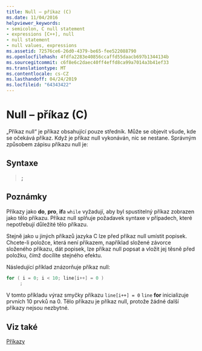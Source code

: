 ```yaml
---
title: Null – příkaz (C)
ms.date: 11/04/2016
helpviewer_keywords:
- semicolon, C null statement
- expressions [C++], null
- null statement
- null values, expressions
ms.assetid: 72576ce6-26d0-4379-be65-fee522088790
ms.openlocfilehash: 4fdfa2283e40856ccaffd55daacb697b1344134b
ms.sourcegitcommit: c6f8e6c2daec40ff4effd8ca99a7014a3b41ef33
ms.translationtype: MT
ms.contentlocale: cs-CZ
ms.lasthandoff: 04/24/2019
ms.locfileid: "64343422"
---
```

# <a name="null-statement-c"></a>Null – příkaz (C)

„Příkaz null“ je příkaz obsahující pouze středník. Může se objevit všude, kde se očekává příkaz. Když je příkaz null vykonáván, nic se nestane. Správným způsobem zápisu příkazu null je:

## <a name="syntax"></a>Syntaxe

> **;**

## <a name="remarks"></a>Poznámky

Příkazy jako **do**, **pro**, **if**a `while` vyžadují, aby byl spustitelný příkaz zobrazen jako tělo příkazu. Příkaz null splňuje požadavek syntaxe v případech, které nepotřebují důležité tělo příkazu.

Stejně jako u jiných příkazů jazyka C lze před příkaz null umístit popisek. Chcete-li položce, která není příkazem, například složené závorce složeného příkazu, dát popisek, lze příkaz null popsat a vložit jej těsně před položku, čímž docílíte stejného efektu.

Následující příklad znázorňuje příkaz null:

```C
for ( i = 0; i < 10; line[i++] = 0 )
     ;
```

V tomto příkladu výraz smyčky příkazu `line[i++] = 0` `line` **for** inicializuje prvních 10 prvků na 0. Tělo příkazu je příkaz null, protože žádné další příkazy nejsou nezbytné.

## <a name="see-also"></a>Viz také

[Příkazy](../c-language/statements-c.md)
